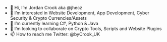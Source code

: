 - 👋 Hi, I’m Jordan Crook aka @jhecz
- 👀 I’m interested in Website Development, App Development, Cyber Security & Crypto Currencies/Assets
- 🌱 I’m currently learning C#, Python & Java
- 💞️ I’m looking to collaborate on Crypto Tools, Scripts and Website Plugins
- 📫 How to reach me Twitter: @byCrook_UK

<!---
jhecz/jhecz is a ✨ special ✨ repository because its `README.md` (this file) appears on your GitHub profile.
You can click the Preview link to take a look at your changes.
--->
